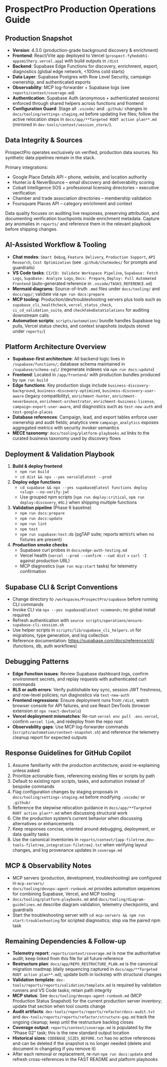 # ProspectPro Production Operations Guide

## Production Snapshot

- **Version**: 4.3.0 (production-grade background discovery & enrichment)
- **Frontend**: React/Vite app deployed to Vercel (`prospect-fyhedobh1-appsmithery.vercel.app`) with build outputs in `/dist`
- **Backend**: Supabase Edge Functions for discovery, enrichment, export, diagnostics (global edge network, <100ms cold starts)
- **Data Layer**: Supabase Postgres with Row Level Security, campaign ownership, and authenticated exports
- **Observability**: MCP log-forwarder + Supabase logs (see `reports/context/coverage.md`)
- **Authentication**: Supabase Auth (anonymous + authenticated sessions) enforced through shared helpers across functions and frontend
- **Configuration Guard**: Stage all `.vscode/` and `.github/` changes in `docs/tooling/settings-staging.md` before updating live files; follow the active relocation steps in `docs/app/**Targeted ROOT action plan**.md` (mirrored in `dev-tools/context/session_store/`).

## Data Integrity & Sources

ProspectPro operates exclusively on verified, production data sources. No synthetic data pipelines remain in the stack.

Primary integrations:

- Google Place Details API – phone, website, and location authority
- Hunter.io & NeverBounce – email discovery and deliverability scoring
- Cobalt Intelligence SOS + professional licensing directories – executive verification
- Chamber and trade association directories – membership validation
- Foursquare Places API – category enrichment and context

Data quality focuses on auditing live responses, preserving attribution, and documenting verification touchpoints inside enrichment metadata. Capture any anomalies in `reports/` and reference them in the relevant playbook before shipping changes.

## AI-Assisted Workflow & Tooling

- **Chat modes**: `Smart Debug`, `Feature Delivery`, `Production Support`, `API Research`, `Cost Optimization` (see `.github/chatmodes/` for prompts and guardrails)
- **VS Code tasks**: `CI/CD: Validate Workspace Pipeline`, `Supabase: Fetch Logs`, `Supabase: Analyze Logs`, `Docs: Prepare`, `Deploy: Full Automated Frontend` (auto-generated reference in `.vscode/TASKS_REFERENCE.md`)
- **Mermaid diagrams**: Source-of-truth `.mmd` files under `docs/tooling/` and `docs/app/`; validate via `npm run docs:prepare`
- **MCP tooling**: Production/dev/troubleshooting servers plus tools such as `supabase_cli_healthcheck`, `vercel_status_check`, `ci_cd_validation_suite`, and `checkFakeDataViolations` for auditing downstream calls
- **Automation scripts**: `scripts/automation/` bundle handles Supabase log pulls, Vercel status checks, and context snapshots (outputs stored under `reports/`)

## Platform Architecture Overview

- **Supabase-first architecture**: All backend logic lives in `/supabase/functions/`; database schema maintained in `/supabase/schema-sql/` (regenerate indexes via `npm run docs:update`)
- **Frontend**: Located in `/app/frontend/` with production bundles produced by `npm run build`
- **Edge functions**: Key production slugs include `business-discovery-background`, `business-discovery-optimized`, `business-discovery-user-aware` (legacy compatibility), `enrichment-hunter`, `enrichment-neverbounce`, `enrichment-orchestrator`, `enrichment-business-license`, `campaign-export-user-aware`, and diagnostics such as `test-new-auth` and `test-google-places`
- **Database references**: Campaign, lead, and export tables enforce user ownership and audit fields; analytics view `campaign_analytics` exposes aggregated metrics with security invoker semantics
- **MECE taxonomy**: `docs/tooling/platform-playbooks.md` links to the curated business taxonomy used by discovery flows

## Deployment & Validation Playbook

1. **Build & deploy frontend**
   - `npm run build`
   - `cd dist && npx --yes vercel@latest --prod`
2. **Deploy edge functions**
   - `cd supabase && npx --yes supabase@latest functions deploy <slug> --no-verify-jwt`
   - Use grouped npm scripts (`npm run deploy:critical`, `npm run deploy:discovery`, etc.) when shipping multiple functions
3. **Validation pipeline** (Phase 6 baseline)
   - `npm run docs:prepare`
   - `npm run docs:update`
   - `npm run lint`
   - `npm test`
   - `npm run supabase:test:db` (pgTAP suite; reports `NOTESTS` when no fixtures are present)
4. **Production smoke checks**
   - Supabase curl probes in `docs/edge-auth-testing.md`
   - Vercel health (`vercel --prod --confirm --cwd dist` + `curl -I` against production URL)
   - MCP diagnostics (`npm run mcp:start` tasks) for telemetry confirmation

## Supabase CLI & Script Conventions

- Change directory to `/workspaces/ProspectPro/supabase` before running CLI commands
- Invoke CLI via `npx --yes supabase@latest <command>`; no global install required
- Refresh authentication with `source scripts/operations/ensure-supabase-cli-session.sh`
- Use helper scripts in `scripts/lib/supabase_cli_helpers.sh` for migrations, type generation, and log collection
- Reference documentation: https://supabase.com/docs/reference/cli/ (functions, db, auth workflows)

## Debugging Patterns

- **Edge Function issues**: Review Supabase dashboard logs, confirm environment secrets, and replay requests with authenticated curl commands
- **RLS or auth errors**: Verify publishable key sync, session JWT freshness, and row-level policies; run diagnostics via `test-new-auth`
- **Frontend regressions**: Ensure deployment runs from `/dist`, watch browser console for API failures, and use React DevTools (browser extension or `npx react-devtools`)
- **Vercel deployment mismatches**: Re-run `vercel env pull .env.vercel`, confirm `vercel link`, and redeploy from the repo root
- **Observability gaps**: Use MCP log-forwarder commands (`scripts/automation/context-snapshot.sh`) and reference the telemetry cleanup report for expected outputs

## Response Guidelines for GitHub Copilot

1. Assume familiarity with the production architecture; avoid re-explaining unless asked
2. Prioritize actionable fixes, referencing existing files or scripts by path
3. Default to existing npm scripts, tasks, and automation instead of bespoke commands
4. Flag configuration changes by staging proposals in `docs/tooling/settings-staging.md` before modifying `.vscode/` or `.github/`
5. Reference the stepwise relocation guidance in `docs/app/**Targeted ROOT action plan**.md` when discussing structural work
6. Cite the production system’s current behavior when discussing alternatives or enhancements
7. Keep responses concise, oriented around debugging, deployment, or data quality tasks
8. Use the canonical inventories in `reports/context/{app-filetree,dev-tools-filetree,integration-filetree}.txt` when verifying layout changes, and log provenance updates in `coverage.md`

## MCP & Observability Notes

- MCP servers (production, development, troubleshooting) are configured in `mcp-servers/`
- `docs/tooling/devops-agent-runbook.md` provides automation sequences for combining Supabase, Vercel, and MCP tooling
- `docs/tooling/platform-playbooks.md` and `docs/tooling/diagram-guidelines.md` describe diagram validation, telemetry checkpoints, and guardrails
- Start the troubleshooting server with `cd mcp-servers && npm run start:troubleshooting` for scripted diagnostics; stop via the paired npm task

## Remaining Dependencies & Follow-up

- **Telemetry report**: `reports/context/coverage.md` is now the authoritative audit; keep linked from this file for all future reference
- **Restructure plan**: `docs/app/REPO_RESTRUCTURE_PLAN.md` is the canonical migration roadmap (daily sequencing captured in `docs/app/**Targeted ROOT action plan**.md`); update both in lockstep with structural changes
- **Validation template**: `dev-tools/reports/reports/validation/template.md` is required by validation runners and VS Code tasks; retain path integrity
- **MCP status**: See `docs/tooling/devops-agent-runbook.md` (MCP Production Status Snapshot) for the current production server inventory; update that section when tool counts change
- **Audit artifacts**: `dev-tools/reports/reports/refactor/docs-audit.txt` and `dev-tools/reports/reports/refactor/structure-gap.md` track the ongoing cleanup; keep until the restructure backlog closes
- **Coverage output**: `reports/context/coverage.md` is populated by the “Phase 02” task; this is the new standard output location
- **Historical sizes**: `CODEBASE_SIZES_BEFORE.txt` has no active references and can be deleted if the snapshot is no longer needed (delete and document in changelog if you remove it)
- After each removal or replacement, re-run `npm run docs:update` and refresh cross-references in the FAST README and platform playbooks
